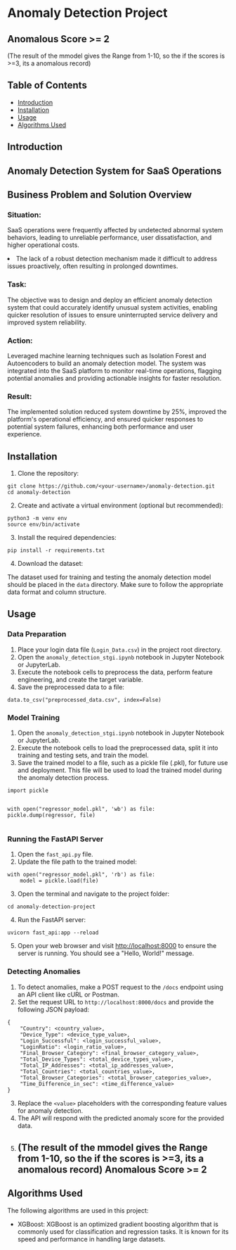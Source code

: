 <!DOCTYPE html>
<html>
<head>
</head>
<body>
  <h1>Anomaly Detection Project</h1>
  
  <h2>Anomalous Score >= 2</h2>
   <p>(The result of the mmodel gives the Range from 1-10, so the if the scores is >=3, its a anomalous record)</p>
   
    
  <h2>Table of Contents</h2>
  <ul>
    <li><a href="#introduction">Introduction</a></li>
    <li><a href="#installation">Installation</a></li>
    <li><a href="#usage">Usage</a></li>
    <li><a href="#algorithms">Algorithms Used</a></li>
  </ul>
  <h2 id="introduction">Introduction</h2>
  <p>
    <section class="ftco-section" id="anomaly-detection">
  <div class="container">
    <div class="row justify-content-center mb-5 pb-5">
      <div class="col-md-7 heading-section text-center ftco-animate">
        <h1 class="big big-2">Anomaly Detection System for SaaS Operations</h1>
        <h2 class="mb-4">Business Problem and Solution Overview</h2>
      </div>
    </div>
    <div class="row">
      <div class="col-md-12">
        <div class="project-details">
          <h3><strong>Situation:</strong></h3>
          <p>SaaS operations were frequently affected by undetected abnormal system behaviors, leading to unreliable performance, user dissatisfaction, and higher operational costs. 
            <li>The lack of a robust detection mechanism made it difficult to address issues proactively, often resulting in prolonged downtimes.</p>
          <h3><strong>Task:</strong></h3>
          <p>The objective was to design and deploy an efficient anomaly detection system that could accurately identify unusual system activities, enabling quicker resolution of issues to ensure uninterrupted service delivery and improved system reliability.</p>
          <h3><strong>Action:</strong></h3>
          <p>Leveraged machine learning techniques such as Isolation Forest and Autoencoders to build an anomaly detection model. The system was integrated into the SaaS platform to monitor real-time operations, flagging potential anomalies and providing actionable insights for faster resolution.</p>
          <h3><strong>Result:</strong></h3>
          <p>The implemented solution reduced system downtime by 25%, improved the platform's operational efficiency, and ensured quicker responses to potential system failures, enhancing both performance and user experience.</p>
        </div>
      </div>
    </div>
  </div>
</section>

  </p>
  <h2 id="installation">Installation</h2>
  <ol>
    <li>Clone the repository:</li>
  </ol>
  <pre><code>git clone https://github.com/&lt;your-username&gt;/anomaly-detection.git
cd anomaly-detection
</code></pre>
  <ol start="2">
    <li>Create and activate a virtual environment (optional but recommended):</li>
  </ol>
  <pre><code>python3 -m venv env
source env/bin/activate
</code></pre>
  <ol start="3">
    <li>Install the required dependencies:</li>
  </ol>
  <pre><code>pip install -r requirements.txt
</code></pre>
  <ol start="4">
    <li>Download the dataset:</li>
  </ol>
  <p>
    The dataset used for training and testing the anomaly detection model should be placed in the <code>data</code> directory.
    Make sure to follow the appropriate data format and column structure.
  </p>
  <h2 id="usage">Usage</h2>
  <h3>Data Preparation</h3>
  <ol>
    <li>Place your login data file (<code>Login_Data.csv</code>) in the project root directory.</li>
    <li>Open the <code>anomaly_detection_stgi.ipynb</code> notebook in Jupyter Notebook or JupyterLab.</li>
    <li>Execute the notebook cells to preprocess the data, perform feature engineering, and create the target variable.</li>
    <li>Save the preprocessed data to a file:</li>
  </ol>
  <pre><code>data.to_csv("preprocessed_data.csv", index=False)
</code></pre>
  <h3>Model Training</h3>
  <ol>
    <li>Open the <code>anomaly_detection_stgi.ipynb</code> notebook in Jupyter Notebook or JupyterLab.</li>
    <li>Execute the notebook cells to load the preprocessed data, split it into training and testing sets, and train the model.</li>
    <li>Save the trained model to a file, such as a pickle file (.pkl), for future use and deployment. This file will be used to load the trained model during the anomaly detection process.</li>
  </ol>
  <pre><code>import pickle
 
with open("regressor_model.pkl", 'wb') as file:
    pickle.dump(regressor, file)
</code></pre>
  <h3>Running the FastAPI Server</h3>
  <ol>
    <li>Open the <code>fast_api.py</code> file.</li>
    <li>Update the file path to the trained model:</li>
  </ol>
  <pre><code>with open("regressor_model.pkl", 'rb') as file:
    model = pickle.load(file)
</code></pre>
  <ol start="3">
    <li>Open the terminal and navigate to the project folder:</li>
  </ol>
  <pre><code>cd anomaly-detection-project</code></pre>
  <ol start="4">
    <li>Run the FastAPI server:</li>
  </ol>
  <pre><code>uvicorn fast_api:app --reload
</code></pre>
  <ol start="5">
    <li>Open your web browser and visit <a href="http://localhost:8000">http://localhost:8000</a> to ensure the server is running. You should see a "Hello, World!" message.</li>
  </ol>
  <h3>Detecting Anomalies</h3>
  <ol>
    <li>To detect anomalies, make a POST request to the <code>/docs</code> endpoint using an API client like cURL or Postman.</li>
    <li>Set the request URL to <code>http://localhost:8000/docs</code> and provide the following JSON payload:</li>
  </ol>
  <pre><code>{
    "Country": &lt;country_value&gt;,
    "Device_Type": &lt;device_type_value&gt;,
    "Login_Successful": &lt;login_successful_value&gt;,
    "LoginRatio": &lt;login_ratio_value&gt;,
    "Final_Browser_Category": &lt;final_browser_category_value&gt;,
    "Total_Device_Types": &lt;total_device_types_value&gt;,
    "Total_IP_Addresses": &lt;total_ip_addresses_value&gt;,
    "Total_Countries": &lt;total_countries_value&gt;,
    "Total_Browser_Categories": &lt;total_browser_categories_value&gt;,
    "Time_Difference_in_sec": &lt;time_difference_value&gt;
}
</code></pre>
  <ol start="3">
    <li>Replace the <code>&lt;value&gt;</code> placeholders with the corresponding feature values for anomaly detection.</li>
    <li>The API will respond with the predicted anomaly score for the provided data.</li>
     <li> <h2>(The result of the mmodel gives the Range from 1-10, so the if the scores is >=3, its a anomalous record) Anomalous Score >= 2 </h2></li>
  </ol>
  <h2 id="algorithms">Algorithms Used</h2>
  <p>The following algorithms are used in this project:</p>
  <ul>
    <li>XGBoost: XGBoost is an optimized gradient boosting algorithm that is commonly used for classification and regression tasks. It is known for its speed and performance in handling large datasets.</li>
  </ul>
  
</body>
</html>
